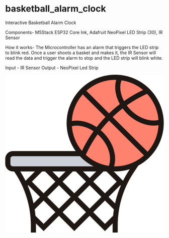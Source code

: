 # basketball_alarm_clock
Interactive Basketball Alarm Clock

Components-
M5Stack ESP32 Core Ink,
Adafruit NeoPixel LED Strip (30),
IR Sensor

How it works-
The Microcontroller has an alarm that triggers the LED strip to blink red. Once a user shoots a basket and makes it,
the IR Sensor will read the data and trigger the alarm to stop and the LED strip will blink white.

Input - IR Sensor
Output - NeoPixel Led Strip

![example of an image](https://github.com/devinleejones/basketball_alarm_clock/blob/main/basketball.png)
